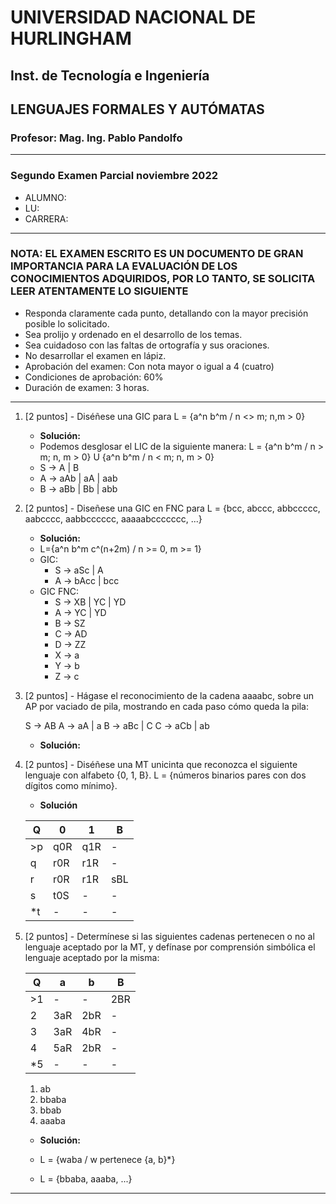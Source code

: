 # UNIVERSIDAD NACIONAL DE HURLINGHAM

## Inst. de Tecnología e Ingeniería

## LENGUAJES FORMALES Y AUTÓMATAS

### Profesor: Mag. Ing. Pablo Pandolfo

---

### Segundo Examen Parcial noviembre 2022

* ALUMNO:  
* LU:
* CARRERA:

---

### NOTA: EL EXAMEN ESCRITO ES UN DOCUMENTO DE GRAN IMPORTANCIA PARA LA EVALUACIÓN DE LOS CONOCIMIENTOS ADQUIRIDOS, POR LO TANTO, SE SOLICITA LEER ATENTAMENTE LO SIGUIENTE

* Responda claramente cada punto, detallando con la mayor precisión posible lo solicitado.
* Sea prolijo y ordenado en el desarrollo de los temas.
* Sea cuidadoso con las faltas de ortografía y sus oraciones.
* No desarrollar el examen en lápiz.
* Aprobación del examen: Con nota mayor o igual a 4 (cuatro)
* Condiciones de aprobación: 60%
* Duración de examen: 3 horas.

---

1. [2 puntos] - Diséñese una GIC para L = {a^n b^m / n <> m; n,m > 0}

    * **Solución:**
    * Podemos desglosar el LIC de la siguiente manera: L = {a^n b^m / n > m; n, m > 0} U {a^n b^m / n < m; n, m > 0}
    * S -> A | B
    * A -> aAb | aA | aab
    * B -> aBb | Bb | abb

1. [2 puntos] - Diseñese una GIC en FNC para L = {bcc, abccc, abbccccc, aabcccc, aabbcccccc, aaaaabccccccc, ...}

    * **Solución:**
    * L={a^n b^m c^(n+2m) / n >= 0, m >= 1}
    * GIC:
      * S -> aSc | A
      * A -> bAcc | bcc
    * GIC FNC:
      * S -> XB | YC | YD
      * A -> YC | YD
      * B -> SZ
      * C -> AD
      * D -> ZZ
      * X -> a
      * Y -> b
      * Z -> c

1. [2 puntos] - Hágase el reconocimiento de la cadena aaaabc, sobre un AP por vaciado de pila, mostrando en cada paso cómo queda la pila:

    S -> AB
    A -> aA | a
    B -> aBc | C
    C -> aCb | ab

    * **Solución:**

1. [2 puntos] - Diséñese una MT unicinta que reconozca el siguiente lenguaje con alfabeto {0, 1, B}. L = {números binarios pares con dos dígitos como mínimo}.

    * **Solución**

    | Q | 0 | 1 | B |
    | -- | -- | -- | -- |
    | >p | q0R | q1R | - |
    | q | r0R | r1R | - |
    | r | r0R | r1R | sBL |
    | s | t0S | - | - |
    | *t | - | - | - |

1. [2 puntos] - Determínese si las siguientes cadenas pertenecen o no al lenguaje aceptado por la MT, y defínase por comprensión simbólica el lenguaje aceptado por la misma:

    | Q | a | b | B |
    | -- | -- | -- | -- |
    | >1 | - | - | 2BR |
    | 2 | 3aR | 2bR | - |
    | 3 | 3aR | 4bR | - |
    | 4 | 5aR | 2bR | - |
    | *5 | - | - | - |

    1. ab
    1. bbaba
    1. bbab
    1. aaaba

    * **Solución:**

    * L = {waba / w pertenece {a, b}*}
    * L = {bbaba, aaaba, ...}

---
